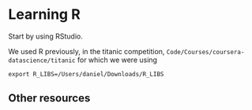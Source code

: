 # Learning R

Start by using RStudio.

We used R previously, in the titanic competition, `Code/Courses/coursera-datascience/titanic`
for which we were using

    export R_LIBS=/Users/daniel/Downloads/R_LIBS

## Other resources    


